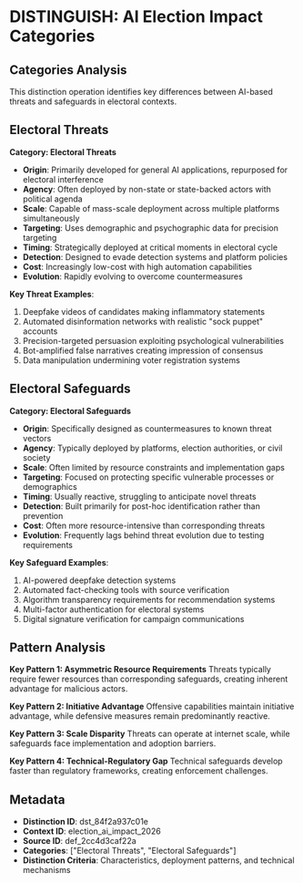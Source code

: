 # DISTINGUISH: AI Election Impact Categories

## Categories Analysis

This distinction operation identifies key differences between AI-based threats and safeguards in electoral contexts.

## Electoral Threats

**Category: Electoral Threats**
- **Origin**: Primarily developed for general AI applications, repurposed for electoral interference
- **Agency**: Often deployed by non-state or state-backed actors with political agenda
- **Scale**: Capable of mass-scale deployment across multiple platforms simultaneously
- **Targeting**: Uses demographic and psychographic data for precision targeting
- **Timing**: Strategically deployed at critical moments in electoral cycle
- **Detection**: Designed to evade detection systems and platform policies
- **Cost**: Increasingly low-cost with high automation capabilities
- **Evolution**: Rapidly evolving to overcome countermeasures

**Key Threat Examples**:
1. Deepfake videos of candidates making inflammatory statements
2. Automated disinformation networks with realistic "sock puppet" accounts
3. Precision-targeted persuasion exploiting psychological vulnerabilities
4. Bot-amplified false narratives creating impression of consensus
5. Data manipulation undermining voter registration systems

## Electoral Safeguards

**Category: Electoral Safeguards**
- **Origin**: Specifically designed as countermeasures to known threat vectors
- **Agency**: Typically deployed by platforms, election authorities, or civil society
- **Scale**: Often limited by resource constraints and implementation gaps
- **Targeting**: Focused on protecting specific vulnerable processes or demographics
- **Timing**: Usually reactive, struggling to anticipate novel threats
- **Detection**: Built primarily for post-hoc identification rather than prevention
- **Cost**: Often more resource-intensive than corresponding threats
- **Evolution**: Frequently lags behind threat evolution due to testing requirements

**Key Safeguard Examples**:
1. AI-powered deepfake detection systems
2. Automated fact-checking tools with source verification
3. Algorithm transparency requirements for recommendation systems
4. Multi-factor authentication for electoral systems
5. Digital signature verification for campaign communications

## Pattern Analysis

**Key Pattern 1: Asymmetric Resource Requirements**
Threats typically require fewer resources than corresponding safeguards, creating inherent advantage for malicious actors.

**Key Pattern 2: Initiative Advantage**
Offensive capabilities maintain initiative advantage, while defensive measures remain predominantly reactive.

**Key Pattern 3: Scale Disparity**
Threats can operate at internet scale, while safeguards face implementation and adoption barriers.

**Key Pattern 4: Technical-Regulatory Gap**
Technical safeguards develop faster than regulatory frameworks, creating enforcement challenges.

## Metadata

- **Distinction ID**: dst_84f2a937c01e
- **Context ID**: election_ai_impact_2026
- **Source ID**: def_2cc4d3caf22a
- **Categories**: ["Electoral Threats", "Electoral Safeguards"]
- **Distinction Criteria**: Characteristics, deployment patterns, and technical mechanisms